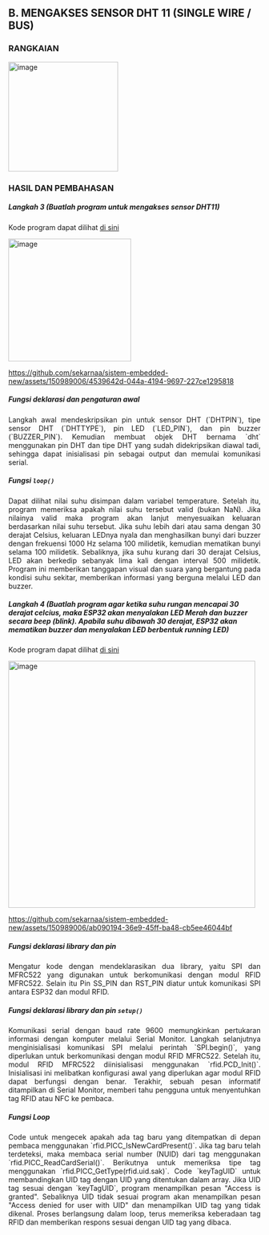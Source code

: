 ## B. MENGAKSES SENSOR DHT 11 (SINGLE WIRE / BUS)
### RANGKAIAN
<img width="219" alt="image" src="https://github.com/sekarnaa/sistem-embedded-new/assets/150989006/030a6da7-7109-4225-aaa3-176b64b66344">

### HASIL DAN PEMBAHASAN
##### Langkah 3 (Buatlah program untuk mengakses sensor DHT11)
Kode program dapat dilihat <a href="https://github.com/raolaay/SistemEmbedded/blob/master/Jobsheet%202/B3.ino">di sini</a>
  
  <img width="245" alt="image" src="https://github.com/sekarnaa/sistem-embedded-new/assets/150989006/c77a2030-4247-4aa2-8a7d-88fde86bcbfe">


https://github.com/sekarnaa/sistem-embedded-new/assets/150989006/4539642d-044a-4194-9697-227ce1295818


  ##### *Fungsi deklarasi dan pengaturan awal*
<p align="justify"> Langkah awal mendeskripsikan pin untuk sensor DHT (`DHTPIN`), tipe sensor DHT (`DHTTYPE`), pin LED (`LED_PIN`), dan pin buzzer (`BUZZER_PIN`). Kemudian membuat objek DHT bernama `dht` menggunakan pin DHT dan tipe DHT yang sudah didekripsikan diawal tadi, sehingga dapat inisialisasi pin sebagai output dan memulai komunikasi serial.</p>
  
  ##### *Fungsi `loop()`*
<p align="justify">Dapat dilihat nilai suhu disimpan dalam variabel temperature. Setelah itu, program memeriksa apakah nilai suhu tersebut valid (bukan NaN). Jika nilainya valid maka program akan lanjut menyesuaikan keluaran berdasarkan nilai suhu tersebut. Jika suhu lebih dari atau sama dengan 30 derajat Celsius, keluaran LEDnya nyala dan menghasilkan bunyi dari buzzer dengan frekuensi 1000 Hz selama 100 milidetik, kemudian mematikan bunyi selama 100 milidetik. Sebaliknya, jika suhu kurang dari 30 derajat Celsius, LED akan berkedip sebanyak lima kali dengan interval 500 milidetik. Program ini memberikan tanggapan visual dan suara yang bergantung pada kondisi suhu sekitar, memberikan informasi yang berguna melalui LED dan buzzer.</p>
  
  ##### Langkah 4 (Buatlah program agar ketika suhu rungan mencapai 30 derajat celcius, maka ESP32 akan menyalakan LED Merah dan buzzer secara beep (blink). Apabila suhu dibawah 30 derajat, ESP32 akan mematikan buzzer dan menyalakan LED berbentuk running LED)
Kode program dapat dilihat <a href="https://github.com/raolaay/SistemEmbedded/blob/master/Jobsheet%202/B4.ino">di sini</a>
  
  <img width="493" alt="image" src="https://github.com/sekarnaa/sistem-embedded-new/assets/150989006/bf40ffeb-c11b-4023-aaae-eee1b98db593">



https://github.com/sekarnaa/sistem-embedded-new/assets/150989006/ab090194-36e9-45ff-ba48-cb5ee46044bf


  ##### *Fungsi deklarasi library dan pin*
<p align="justify">Mengatur kode dengan mendeklarasikan dua library, yaitu SPI dan MFRC522 yang digunakan untuk berkomunikasi dengan modul RFID MFRC522. Selain itu Pin SS_PIN dan RST_PIN diatur untuk komunikasi SPI antara ESP32 dan modul RFID.</p>

  ##### *Fungsi deklarasi library dan pin `setup()`*
<p align="justify">Komunikasi serial dengan baud rate 9600 memungkinkan pertukaran informasi dengan komputer melalui Serial Monitor. Langkah selanjutnya menginisialisasi komunikasi SPI melalui perintah `SPI.begin()`, yang diperlukan untuk berkomunikasi dengan modul RFID MFRC522. Setelah itu, modul RFID MFRC522 diinisialisasi menggunakan `rfid.PCD_Init()`. Inisialisasi ini melibatkan konfigurasi awal yang diperlukan agar modul RFID dapat berfungsi dengan benar. Terakhir, sebuah pesan informatif ditampilkan di Serial Monitor, memberi tahu pengguna untuk menyentuhkan tag RFID atau NFC ke pembaca. </p>

  ##### *Fungsi Loop*
<p align="justify">Code untuk mengecek apakah ada tag baru yang ditempatkan di depan pembaca menggunakan `rfid.PICC_IsNewCardPresent()`. Jika tag baru telah terdeteksi, maka membaca serial number (NUID) dari tag menggunakan `rfid.PICC_ReadCardSerial()`. Berikutnya untuk memeriksa tipe tag menggunakan `rfid.PICC_GetType(rfid.uid.sak)`. Code `keyTagUID` untuk membandingkan UID tag dengan UID yang ditentukan dalam array. Jika UID tag sesuai dengan `keyTagUID`, program menampilkan pesan "Access is granted". Sebaliknya UID tidak sesuai program akan menampilkan pesan "Access denied for user with UID" dan menampilkan UID tag yang tidak dikenal. Proses berlangsung dalam loop, terus memeriksa keberadaan tag RFID dan memberikan respons sesuai dengan UID tag yang dibaca. </p>

